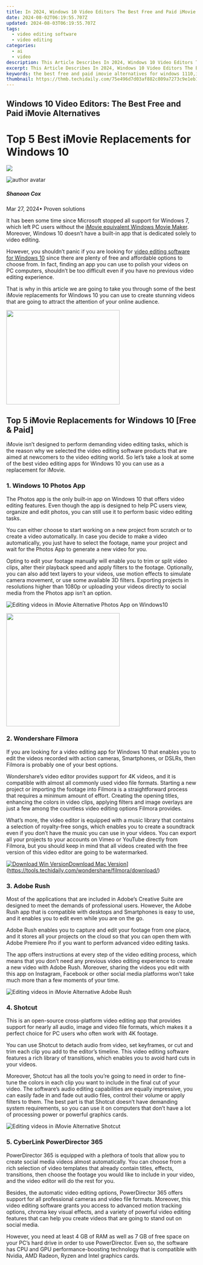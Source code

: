 ```yaml
---
title: In 2024, Windows 10 Video Editors The Best Free and Paid iMovie Alternatives
date: 2024-08-02T06:19:55.707Z
updated: 2024-08-03T06:19:55.707Z
tags: 
  - video editing software
  - video editing
categories: 
  - ai
  - video
description: This Article Describes In 2024, Windows 10 Video Editors The Best Free and Paid iMovie Alternatives
excerpt: This Article Describes In 2024, Windows 10 Video Editors The Best Free and Paid iMovie Alternatives
keywords: the best free and paid imovie alternatives for windows 1110,imovie for windows 10 try these free and paid alternatives instead,windows 10 video editing software the best imovie alternatives,imovie on windows try these 10 alternative video editors,the best imovie alternative for windows 10 free paid,10 best free video editing alternatives to windows movie maker,windows 10 video editors the best free and paid imovie alternatives
thumbnail: https://thmb.techidaily.com/75e496d7d03af882c809a7273c9e1eb1d9baeae9a3a5a4a6ed566b778061c9ff.png
---
```


## Windows 10 Video Editors: The Best Free and Paid iMovie Alternatives

# Top 5 Best iMovie Replacements for Windows 10

<!-- affiliate ads begin -->
<a href="https://secure.2checkout.com/order/checkout.php?PRODS=33729450&QTY=1&AFFILIATE=108875&CART=1"><img src="https://secure.avangate.com/images/merchant/7f687767ccf20fcea1c9dc4a5adc2326/Digisigner_banner_728_x_90_color_version.png" border="0"></a>
<!-- affiliate ads end -->
![author avatar](https://images.wondershare.com/filmora/article-images/shannon-cox.jpg)

##### Shanoon Cox

 Mar 27, 2024• Proven solutions

It has been some time since Microsoft stopped all support for Windows 7, which left PC users without the [iMovie equivalent Windows Movie Maker](https://tools.techidaily.com/wondershare/filmora/download/). Moreover, Windows 10 doesn’t have a built-in app that is dedicated solely to video editing.

However, you shouldn’t panic if you are looking for [video editing software for Windows 10](https://tools.techidaily.com/wondershare/filmora/download/) since there are plenty of free and affordable options to choose from. In fact, finding an app you can use to polish your videos on PC computers, shouldn’t be too difficult even if you have no previous video editing experience.

That is why in this article we are going to take you through some of the best iMovie replacements for Windows 10 you can use to create stunning videos that are going to attract the attention of your online audience.

<!-- affiliate ads begin -->
<a href="https://godlikehost.sjv.io/c/5597632/1920047/21774" target="_top" id="1920047"><img src="//a.impactradius-go.com/display-ad/21774-1920047" border="0" alt="" width="300" height="250"/></a><img height="0" width="0" src="https://imp.pxf.io/i/5597632/1920047/21774" style="position:absolute;visibility:hidden;" border="0" />
<!-- affiliate ads end -->
## Top 5 iMovie Replacements for Windows 10 \[Free & Paid\]

iMovie isn’t designed to perform demanding video editing tasks, which is the reason why we selected the video editing software products that are aimed at newcomers to the video editing world. So let’s take a look at some of the best video editing apps for Windows 10 you can use as a replacement for iMovie.

### 1\. Windows 10 Photos App

The Photos app is the only built-in app on Windows 10 that offers video editing features. Even though the app is designed to help PC users view, organize and edit photos, you can still use it to perform basic video editing tasks.

You can either choose to start working on a new project from scratch or to create a video automatically. In case you decide to make a video automatically, you just have to select the footage, name your project and wait for the Photos App to generate a new video for you.

Opting to edit your footage manually will enable you to trim or split video clips, alter their playback speed and apply filters to the footage. Optionally, you can also add text layers to your videos, use motion effects to simulate camera movement, or use some available 3D filters. Exporting projects in resolutions higher than 1080p or uploading your videos directly to social media from the Photos app isn’t an option.

![Editing videos in iMovie Alternative Photos App on Windows10](https://images.wondershare.com/filmora/article-images/windows10-automatic-created-video-with-photos-app.jpg)

<!-- affiliate ads begin -->
<a href="https://coinrule.sjv.io/c/5597632/1958374/18409" target="_top" id="1958374"><img src="//a.impactradius-go.com/display-ad/18409-1958374" border="0" alt="" width="300" height="300"/></a><img height="0" width="0" src="https://imp.pxf.io/i/5597632/1958374/18409" style="position:absolute;visibility:hidden;" border="0" />
<!-- affiliate ads end -->
### 2\. Wondershare Filmora

If you are looking for a video editing app for Windows 10 that enables you to edit the videos recorded with action cameras, Smartphones, or DSLRs, then Filmora is probably one of your best options.

Wondershare’s video editor provides support for 4K videos, and it is compatible with almost all commonly used video file formats. Starting a new project or importing the footage into Filmora is a straightforward process that requires a minimum amount of effort. Creating the opening titles, enhancing the colors in video clips, applying filters and image overlays are just a few among the countless video editing options Filmora provides.

What’s more, the video editor is equipped with a music library that contains a selection of royalty-free songs, which enables you to create a soundtrack even if you don’t have the music you can use in your videos. You can export all your projects to your accounts on Vimeo or YouTube directly from Filmora, but you should keep in mind that all videos created with the free version of this video editor are going to be watermarked.

[![Download Win Version](https://images.wondershare.com/filmora/guide/download-btn-win.jpg)](https://tools.techidaily.com/wondershare/filmora/download/)[Download Mac Version](https://images.wondershare.com/filmora/guide/download-btn-mac.jpg)](https://tools.techidaily.com/wondershare/filmora/download/)

### 3\. Adobe Rush

Most of the applications that are included in Adobe’s Creative Suite are designed to meet the demands of professional users. However, the Adobe Rush app that is compatible with desktops and Smartphones is easy to use, and it enables you to edit even while you are on the go.

Adobe Rush enables you to capture and edit your footage from one place, and it stores all your projects on the cloud so that you can open them with Adobe Premiere Pro if you want to perform advanced video editing tasks.

The app offers instructions at every step of the video editing process, which means that you don’t need any previous video editing experience to create a new video with Adobe Rush. Moreover, sharing the videos you edit with this app on Instagram, Facebook or other social media platforms won’t take much more than a few moments of your time.

![Editing videos in iMovie Alternative Adobe Rush](https://images.wondershare.com/filmora/article-images/filter-in-adobe-rush.png)

### 4\. Shotcut

This is an open-source cross-platform video editing app that provides support for nearly all audio, image and video file formats, which makes it a perfect choice for PC users who often work with 4K footage.

You can use Shotcut to detach audio from video, set keyframes, or cut and trim each clip you add to the editor’s timeline. This video editing software features a rich library of transitions, which enables you to avoid hard cuts in your videos.

Moreover, Shotcut has all the tools you’re going to need in order to fine-tune the colors in each clip you want to include in the final cut of your video. The software’s audio editing capabilities are equally impressive, you can easily fade in and fade out audio files, control their volume or apply filters to them. The best part is that Shotcut doesn’t have demanding system requirements, so you can use it on computers that don’t have a lot of processing power or powerful graphics cards.

![Editing videos in iMovie Alternative Shotcut](https://images.wondershare.com/filmora/article-images/shotcut.jpg)

### 5\. CyberLink PowerDirector 365

PowerDirector 365 is equipped with a plethora of tools that allow you to create social media videos almost automatically. You can choose from a rich selection of video templates that already contain titles, effects, transitions, then choose the footage you would like to include in your video, and the video editor will do the rest for you.

Besides, the automatic video editing options, PowerDirector 365 offers support for all professional cameras and video file formats. Moreover, this video editing software grants you access to advanced motion tracking options, chroma key visual effects, and a variety of powerful video editing features that can help you create videos that are going to stand out on social media.

However, you need at least 4 GB of RAM as well as 7 GB of free space on your PC’s hard drive in order to use PowerDirector. Even so, the software has CPU and GPU performance-boosting technology that is compatible with Nvidia, AMD Radeon, Ryzen and Intel graphics cards.

<!-- affiliate ads begin -->
<span id="1793213">
					<video width="1080" height="1620" style="cursor:pointer"
           poster="//a.impactradius-go.com/display-clicktoplayimage/1793213.jpeg"
           onclick="if(!this.playClicked){this.play();this.setAttribute('controls',true);this.playClicked=true;}">
	   <source src="//a.impactradius-go.com/display-ad/19135-1793213">
	   <img src="//a.impactradius-go.com/display-clicktoplayimage/1793213.jpeg" style="border: none; height: 100%; width: 100%; object-fit: contain">
	</video>
	<div style="width:1080px;text-align:center"><a href="javascript:window.open(decodeURIComponent('https%3A%2F%2Ftinyland.pxf.io%2Fc%2F5597632%2F1793213%2F19135'), '_blank');void(0);">Click here</a></div>
</span>
<img height="0" width="0" src="https://imp.pxf.io/i/5597632/1793213/19135" style="position:absolute;visibility:hidden;" border="0" />
<!-- affiliate ads end -->
![Editing videos in iMovie Alternative  PowerDirector](https://images.wondershare.com/filmora/article-images/cyberlink-powerdirector-interface.jpg)

## Aspects You Need to Consider while Choosing the iMovie Replacement for Windows 10

Determining which video editing app for Windows 10 you should choose is going to be much easier if you already know which types of videos you want to create. Moreover, the editor you choose has to offer support for the file format or the resolution in which the video was captured. Here are some of the most important factors you need to consider before installing a new video editor on your computer.

### 1\. 4K Video Editing Support

Recording videos in 4K resolution has become more popular in recent years, as Smartphones and action cameras started offering this option. So if you are recording 4K videos often, you need video editing software that enables you to edit the videos recorded in this resolution. Moreover, you need to make sure that the video editing app you’re interested in allows you to export projects in 4K resolution.

<!-- affiliate ads begin -->
<a href="https://tokenmetrics.sjv.io/c/5597632/1864921/20702" target="_top" id="1864921"><img src="//a.impactradius-go.com/display-ad/20702-1864921" border="0" alt="" width="1251" height="1042"/></a>
<!-- affiliate ads end -->
### 2\. Cross-device Capability

Social media content creators often want to share their videos just moments after recording it. So, if you are often creating videos you share on social media, you should choose a video editor that is also compatible with iPhones and Android devices. Having the option to edit videos from both your Smartphone and your computer will make it much easier to share fresh content on social media.

<!-- affiliate ads begin -->
<a href="https://appsumo.8odi.net/c/5597632/2068416/7443" target="_top" id="2068416"><img src="//a.impactradius-go.com/display-ad/7443-2068416" border="0" alt="" width="1200" height="600"/></a><img height="0" width="0" src="https://appsumo.8odi.net/i/5597632/2068416/7443" style="position:absolute;visibility:hidden;" border="0" />
<!-- affiliate ads end -->
### 3\. Built-in Features & Resource

The number of video editing tools, the sizes of audio and video effects libraries, or how many transitions a video editing software offers are all the factors you need to consider before you opt for one option or the other. On the other hand, getting a video editing app for Windows 10 that offers advanced video editing tools is only a good option if you are planning to learn how to use these tools.

<!-- affiliate ads begin -->
<a href="https://appsumo.8odi.net/c/5597632/2087389/7443" target="_top" id="2087389"><img src="//a.impactradius-go.com/display-ad/7443-2087389" border="0" alt="" width="1200" height="600"/></a><img height="0" width="0" src="https://appsumo.8odi.net/i/5597632/2087389/7443" style="position:absolute;visibility:hidden;" border="0" />
<!-- affiliate ads end -->
## Conclusion

Even though Windows 10 no longer has an iMovie equivalent, it is still relatively easy to find a video editing app for Windows 10 you can use to edit your footage quickly before sharing it with your friends on social media.

You don’t need to have a ton of video editing experience in order to create videos with video editors like Filmora or Adobe Rush. Which iMovie replacement are you going to choose? Leave a comment and let us know.

![author avatar](https://images.wondershare.com/filmora/article-images/shannon-cox.jpg)

Shanoon Cox

Shanoon Cox is a writer and a lover of all things video.

Follow @Shanoon Cox



<ins class="adsbygoogle"
      style="display:block"
      data-ad-client="ca-pub-7571918770474297"
      data-ad-slot="8358498916"
      data-ad-format="auto"
      data-full-width-responsive="true"></ins>


<span class="atpl-alsoreadstyle">Also read:</span>
<div><ul>
<li><a href="https://vp-tips.techidaily.com/new-2024-approved-15-best-action-cameras/"><u>[New] 2024 Approved  15 Best Action Cameras</u></a></li>
<li><a href="https://article-helps.techidaily.com/new-from-2d-to-spatial-the-evolution-of-cinematic-videos-for-2024/"><u>[New] From 2D to Spatial  The Evolution of Cinematic Videos for 2024</u></a></li>
<li><a href="https://extra-skills.techidaily.com/new-sony-a6400-fixing-the-invisible-video-playback/"><u>[New] Sony A6400  Fixing the Invisible Video Playback</u></a></li>
<li><a href="https://instagram-video-recordings.techidaily.com/updated-enhancing-user-experience-combining-instagram-and-facebook/"><u>[Updated] Enhancing User Experience  Combining Instagram & Facebook</u></a></li>
<li><a href="https://extra-support.techidaily.com/updated-master-money-making-the-top-13-reddit-strategies-no-experience/"><u>[Updated] Master Money Making  The Top 13 Reddit Strategies (No Experience)</u></a></li>
<li><a href="https://fox-blue.techidaily.com/2024-approved-avoiding-unwanted-image-ripples/"><u>2024 Approved  Avoiding Unwanted Image Ripples</u></a></li>
<li><a href="https://fox-http.techidaily.com/2024-approved-optimal-strategies-for-youtube-to-mpeg-conversion/"><u>2024 Approved  Optimal Strategies for YouTube-to-MPEG Conversion</u></a></li>
<li><a href="https://win11-tips.techidaily.com/activate-quick-fix-support-windows-11-procedure/"><u>Activate Quick Fix Support: Windows 11 Procedure</u></a></li>
<li><a href="https://blog-min.techidaily.com/how-to-repair-corrupt-mp4-and-avi-files-of-lava-blaze-2-5g-with-video-repair-utility-on-windows-by-stellar-video-repair-mobile-video-repair/"><u>How to Repair corrupt MP4 and AVI files of Lava Blaze 2 5G with Video Repair Utility on Windows? </u></a></li>
<li><a href="https://screen-mirror.techidaily.com/how-vivo-y200-mirror-screen-to-pc-drfone-by-drfone-android/"><u>How Vivo Y200 Mirror Screen to PC? | Dr.fone</u></a></li>
<li><a href="https://android-location-track.techidaily.com/in-2024-top-5-tracking-apps-to-track-vivo-y100a-without-them-knowing-drfone-by-drfone-virtual-android/"><u>In 2024, Top 5 Tracking Apps to Track Vivo Y100A without Them Knowing | Dr.fone</u></a></li>
<li><a href="https://tiktok-video-recordings.techidaily.com/in-2024-top-tiktok-photo-tricks-for-instant-fame/"><u>In 2024, Top TikTok Photo Tricks for Instant Fame</u></a></li>
<li><a href="https://android-frp.techidaily.com/in-2024-ultimate-guide-on-oppo-reno-11-5g-frp-bypass-by-drfone-android/"><u>In 2024, Ultimate Guide on Oppo Reno 11 5G FRP Bypass</u></a></li>
<li><a href="https://ai-video-apps.techidaily.com/in-2024-unleash-your-creativity-top-free-mod-video-editors/"><u>In 2024, Unleash Your Creativity Top Free MOD Video Editors</u></a></li>
<li><a href="https://ai-video-apps.techidaily.com/new-2024-approved-best-video-makers-with-music-for-android-and-iphone/"><u>New 2024 Approved Best Video Makers with Music for Android and iPhone</u></a></li>
<li><a href="https://ai-video-apps.techidaily.com/new-2024-approved-chromecast-video-streaming-made-easy-support-for-all-formats/"><u>New 2024 Approved Chromecast Video Streaming Made Easy Support for All Formats</u></a></li>
<li><a href="https://ai-video-apps.techidaily.com/new-2024-approved-color-correction-in-final-cut-pro/"><u>New 2024 Approved Color Correction in Final Cut Pro</u></a></li>
<li><a href="https://ai-video-apps.techidaily.com/new-2024-approved-download-filmora-13-editor-full-version-for-free/"><u>New 2024 Approved Download Filmora 13 Editor Full Version for Free</u></a></li>
<li><a href="https://ai-video-apps.techidaily.com/new-2024-approved-edit-avi-files-on-windows-8-with-ease-2023s-top-editor/"><u>New 2024 Approved Edit AVI Files on Windows 8 with Ease 2023S Top Editor</u></a></li>
<li><a href="https://ai-video-apps.techidaily.com/new-2024-approved-free-video-enhancement-software-top-9-picks/"><u>New 2024 Approved Free Video Enhancement Software Top 9 Picks</u></a></li>
<li><a href="https://ai-video-apps.techidaily.com/new-2024-approved-laugh-out-loud-top-video-dubbing-apps-for-comedy-gold/"><u>New 2024 Approved Laugh Out Loud Top Video Dubbing Apps for Comedy Gold</u></a></li>
<li><a href="https://ai-video-apps.techidaily.com/new-2024-approved-remove-faces-from-photos-and-videos-the-best-10-free-apps-for-anonymization/"><u>New 2024 Approved Remove Faces From Photos and Videos The Best 10 Free Apps for Anonymization</u></a></li>
<li><a href="https://ai-video-apps.techidaily.com/new-2024-approved-split-trim-and-perfect-video-editing-techniques-in-windows-live-movie-maker/"><u>New 2024 Approved Split, Trim, and Perfect Video Editing Techniques in Windows Live Movie Maker</u></a></li>
<li><a href="https://ai-video-apps.techidaily.com/new-2024-approved-the-ultimate-final-cut-pro-slideshow-creation-guide-for-beginners/"><u>New 2024 Approved The Ultimate Final Cut Pro Slideshow Creation Guide for Beginners</u></a></li>
<li><a href="https://ai-video-apps.techidaily.com/new-2024-approved-top-10-free-video-compression-tools-for-windows-10/"><u>New 2024 Approved Top 10 Free Video Compression Tools for Windows 10</u></a></li>
<li><a href="https://ai-video-apps.techidaily.com/new-2024-approved-unlimited-free-video-storage-top-10-hosting-sites-for-you/"><u>New 2024 Approved Unlimited Free Video Storage Top 10 Hosting Sites for You</u></a></li>
<li><a href="https://ai-video-apps.techidaily.com/new-2024-approved-unlocking-frames-a-comprehensive-guide-to-converting-videos-to-images-10-converters/"><u>New 2024 Approved Unlocking Frames A Comprehensive Guide to Converting Videos to Images 10 Converters</u></a></li>
<li><a href="https://ai-video-apps.techidaily.com/new-cutting-edge-video-editing-top-4k-software-solutions-for-2024/"><u>New Cutting-Edge Video Editing Top 4K Software Solutions for 2024</u></a></li>
<li><a href="https://ai-video-apps.techidaily.com/new-discover-the-top-reaction-video-creation-platforms-for-2024/"><u>New Discover the Top Reaction Video Creation Platforms for 2024</u></a></li>
<li><a href="https://ai-video-apps.techidaily.com/new-edit-your-way-to-viral-top-10-vlog-editing-apps-for-mobile-for-2024/"><u>New Edit Your Way to Viral Top 10 Vlog Editing Apps for Mobile for 2024</u></a></li>
<li><a href="https://ai-video-apps.techidaily.com/new-fast-track-to-film-fame-easy-movie-creation-secrets-for-2024/"><u>New Fast Track to Film Fame Easy Movie Creation Secrets for 2024</u></a></li>
<li><a href="https://ai-video-apps.techidaily.com/new-from-basic-to-brilliant-mastering-picture-in-picture-in-final-cut-pro-for-2024/"><u>New From Basic to Brilliant Mastering Picture-in-Picture in Final Cut Pro for 2024</u></a></li>
<li><a href="https://ai-video-apps.techidaily.com/new-in-2024-a-step-by-step-guide-to-creating-stunning-stop-motion-videos-on-instagram/"><u>New In 2024, A Step-by-Step Guide to Creating Stunning Stop Motion Videos on Instagram</u></a></li>
<li><a href="https://ai-video-apps.techidaily.com/new-in-2024-final-cut-pro-for-free-explore-its-features-for-90-days/"><u>New In 2024, Final Cut Pro for Free Explore Its Features for 90 Days</u></a></li>
<li><a href="https://ai-video-apps.techidaily.com/new-in-2024-get-filmora-for-free-the-authorized-and-authentic-way/"><u>New In 2024, Get Filmora for Free The Authorized and Authentic Way</u></a></li>
<li><a href="https://ai-video-apps.techidaily.com/new-in-2024-get-started-with-filmora-scrn-a-quick-and-easy-guide-to-desktop-recording/"><u>New In 2024, Get Started with Filmora Scrn A Quick and Easy Guide to Desktop Recording</u></a></li>
<li><a href="https://ai-video-apps.techidaily.com/new-in-2024-mp4-video-editing-made-easy-a-beginners-guide-for-mac-and-windows/"><u>New In 2024, MP4 Video Editing Made Easy A Beginners Guide for Mac and Windows</u></a></li>
<li><a href="https://instagram-video-recordings.techidaily.com/toxic-trend-unnecessary-followers-tarnish-reputation/"><u>Toxic Trend  Unnecessary Followers Tarnish Reputation</u></a></li>
</ul></div>
